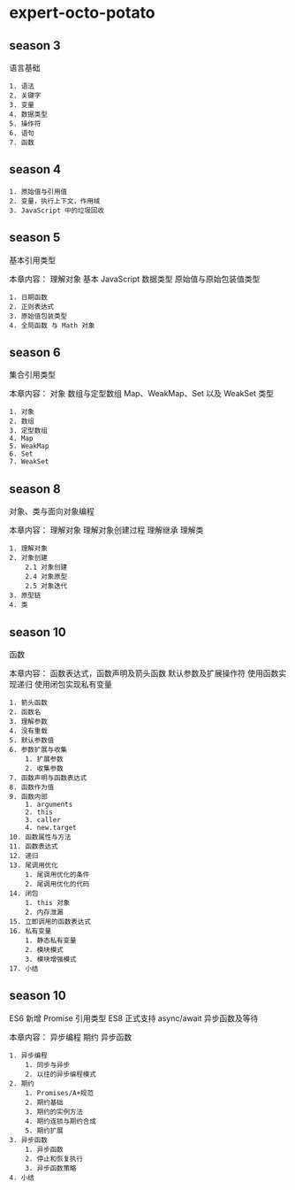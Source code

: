 # expert-octo-potato

## season 3

语言基础

    1. 语法
    2. 关键字
    3. 变量
    4. 数据类型
    5. 操作符
    6. 语句
    7. 函数

## season 4
    1. 原始值与引用值
    2. 变量，执行上下文，作用域
    3. JavaScript 中的垃圾回收

## season 5
 基本引用类型
 
 本章内容：
    理解对象
    基本 JavaScript 数据类型
    原始值与原始包装值类型

    1. 日期函数
    2. 正则表达式
    3. 原始值包装类型
    4. 全局函数 与 Math 对象

## season 6
 集合引用类型
 
 本章内容：
    对象
    数组与定型数组
    Map、WeakMap、Set 以及 WeakSet 类型

    1. 对象
    2. 数组
    3. 定型数组
    4. Map
    5. WeakMap
    6. Set
    7. WeakSet



## season 8
 对象、类与面向对象编程
 
 本章内容：
    理解对象
    理解对象创建过程
    理解继承
    理解类

    1. 理解对象
    2. 对象创建
        2.1 对象创建
        2.4 对象原型
        2.5 对象迭代
    3. 原型链
    4. 类



## season 10
 函数
 
 本章内容：
    函数表达式，函数声明及箭头函数
    默认参数及扩展操作符
    使用函数实现递归
    使用闭包实现私有变量

    1. 箭头函数
    2. 函数名
    3. 理解参数
    4. 没有重载
    5. 默认参数值
    6. 参数扩展与收集
        1. 扩展参数
        2. 收集参数
    7. 函数声明与函数表达式
    8. 函数作为值
    9. 函数内部
        1. arguments
        2. this
        3. caller
        4. new.target
    10. 函数属性与方法
    11. 函数表达式
    12. 递归
    13. 尾调用优化
        1. 尾调用优化的条件
        2. 尾调用优化的代码
    14. 闭包
        1. this 对象
        2. 内存泄漏
    15. 立即调用的函数表达式
    16. 私有变量
        1. 静态私有变量
        2. 模块模式
        3. 模块增强模式
    17. 小结



## season 10
 ES6 新增 Promise 引用类型
 ES8 正式支持 async/await 异步函数及等待
 
 本章内容：
    异步编程
    期约
    异步函数

    1. 异步编程
        1. 同步与异步
        2. 以往的异步编程模式
    2. 期约
        1. Promises/A+规范
        2. 期约基础
        3. 期约的实例方法
        4. 期约连锁与期约合成
        5. 期约扩展
    3. 异步函数
        1. 异步函数
        2. 停止和恢复执行
        3. 异步函数策略
    4. 小结